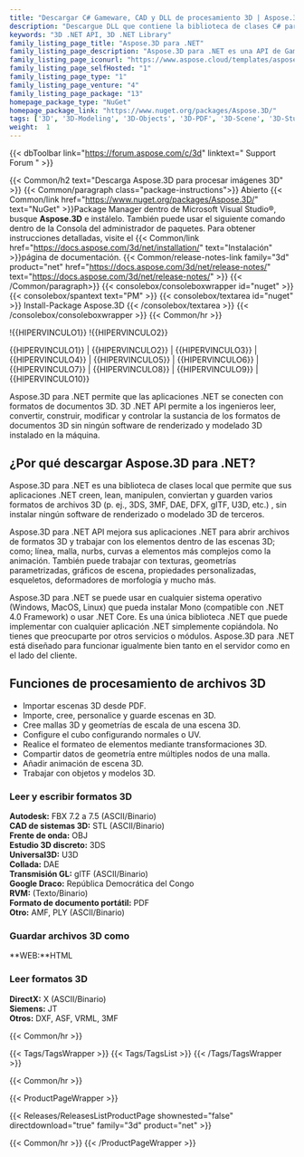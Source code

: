 ```yaml
---
title: "Descargar C# Gameware, CAD y DLL de procesamiento 3D | Aspose.3D"
description: "Descargue DLL que contiene la biblioteca de clases C# para trabajar con archivos 3D (3DS, 3MF, DAE, DFX, USD, MA, gITF, U3D), mallas, geometrías, escenas y animaciones a través de la API local de .NET."
keywords: "3D .NET API, 3D .NET Library"
family_listing_page_title: "Aspose.3D para .NET"
family_listing_page_description: "Aspose.3D para .NET es una API de Gameware y diseño asistido por computadora (CAD) rica en funciones que permite que las aplicaciones Mono y .NET, incluidos ASP.NET, Windows Forms y Web Services, se conecten automáticamente con los formatos de documentos 3D predominantes sin ningún tipo de 3D. software de modelado y renderizado instalado en el servidor. Es compatible con Discreet3DS, WavefrontOBJ, Maya (ASCII), FBX (ASCII, Binary), STL (ASCII, Binary), USDC, USDZ, PDMS RVM, Universal3D, Collada, glTF, GLB, PLY, HTML5, A3DW, DirectX y Google Draco formatos de archivo, lo que permite a los desarrolladores crear, leer, convertir, modificar y controlar fácilmente la esencia de estos formatos de documentos 3D utilizando la API Aspose.3D."
family_listing_page_iconurl: "https://www.aspose.cloud/templates/aspose/App_Themes/V3/images/3d/272x272/aspose_3d-for-net-min.png"
family_listing_page_selfHosted: "1"
family_listing_page_type: "1"
family_listing_page_venture: "4"
family_listing_page_package: "13"
homepage_package_type: "NuGet"
homepage_package_link: "https://www.nuget.org/packages/Aspose.3D/"
tags: ['3D', '3D-Modeling', '3D-Objects', '3D-PDF', '3D-Scene', '3D-Studio-Max', '3D-Viewports', '3DS', '3D-to-GLTF2.0', '3D-to-HTML', '3D-to-PDF', '3MF', 'AMF', 'Animation', 'ASE', 'Aspose.3D', 'Aspose.Total', 'AutoCAD', 'Autodesk', 'Collada', 'Conholdate', 'Conholdate.Total', 'Cylinder', 'DAE', 'Darco', 'DirectX', 'DRC', 'DXF', 'FBX', 'Geometry', 'gITF', 'HTML', 'JT', 'Linear-Extrusion', 'Mesh', 'Morph', 'NURBS', 'OBJ', 'PDF', 'PLY', 'PointCloud', 'Polygons', 'Redenring', 'RVM', 'Skeleton', 'STL', 'U3D', 'VRML', 'Wavefront', 'X', 'Maya']
weight:  1
---
```


{{< dbToolbar link="https://forum.aspose.com/c/3d" linktext=" Support Forum " >}}

{{< Common/h2 text="Descarga Aspose.3D para procesar imágenes 3D"  >}}
{{< Common/paragraph class="package-instructions">}}
Abierto
{{< Common/link href="https://www.nuget.org/packages/Aspose.3D/" text="NuGet"  >}}Package Manager dentro de Microsoft Visual Studio®, busque <b>Aspose.3D</b> e instálelo. También puede usar el siguiente comando dentro de la Consola del administrador de paquetes. Para obtener instrucciones detalladas, visite el
{{< Common/link href="https://docs.aspose.com/3d/net/installation/" text="Instalación"  >}}página de documentación.
{{< Common/release-notes-link family="3d" product="net" href="https://docs.aspose.com/3d/net/release-notes/" text="https://docs.aspose.com/3d/net/release-notes/"  >}}
{{< /Common/paragraph>}}
{{< consolebox/consoleboxwrapper id="nuget" >}}
       {{< consolebox/spantext text="PM" >}}
       {{< consolebox/textarea id="nuget" >}} Install-Package Aspose.3D {{< /consolebox/textarea >}}
{{< /consolebox/consoleboxwrapper >}}
{{< Common/hr >}}

!{{HIPERVINCULO1}} !{{HIPERVINCULO2}}

{{HIPERVINCULO1}} | {{HIPERVINCULO2}} | {{HIPERVINCULO3}} | {{HIPERVINCULO4}} | {{HIPERVINCULO5}} | {{HIPERVINCULO6}} | {{HIPERVINCULO7}} | {{HIPERVINCULO8}} | {{HIPERVINCULO9}} | {{HIPERVINCULO10}}

Aspose.3D para .NET permite que las aplicaciones .NET se conecten con formatos de documentos 3D. 3D .NET API permite a los ingenieros leer, convertir, construir, modificar y controlar la sustancia de los formatos de documentos 3D sin ningún software de renderizado y modelado 3D instalado en la máquina.

## ¿Por qué descargar Aspose.3D para .NET?

Aspose.3D para .NET es una biblioteca de clases local que permite que sus aplicaciones .NET creen, lean, manipulen, conviertan y guarden varios formatos de archivos 3D (p. ej., 3DS, 3MF, DAE, DFX, gITF, U3D, etc.) , sin instalar ningún software de renderizado o modelado 3D de terceros.

Aspose.3D para .NET API mejora sus aplicaciones .NET para abrir archivos de formatos 3D y trabajar con los elementos dentro de las escenas 3D; como; línea, malla, nurbs, curvas a elementos más complejos como la animación. También puede trabajar con texturas, geometrías parametrizadas, gráficos de escena, propiedades personalizadas, esqueletos, deformadores de morfología y mucho más.

Aspose.3D para .NET se puede usar en cualquier sistema operativo (Windows, MacOS, Linux) que pueda instalar Mono (compatible con .NET 4.0 Framework) o usar .NET Core. Es una única biblioteca .NET que puede implementar con cualquier aplicación .NET simplemente copiándola. No tienes que preocuparte por otros servicios o módulos. Aspose.3D para .NET está diseñado para funcionar igualmente bien tanto en el servidor como en el lado del cliente.

## Funciones de procesamiento de archivos 3D

- Importar escenas 3D desde PDF.
- Importe, cree, personalice y guarde escenas en 3D.
- Cree mallas 3D y geometrías de escala de una escena 3D.
- Configure el cubo configurando normales o UV.
- Realice el formateo de elementos mediante transformaciones 3D.
- Compartir datos de geometría entre múltiples nodos de una malla.
- Añadir animación de escena 3D.
- Trabajar con objetos y modelos 3D.

### Leer y escribir formatos 3D

**Autodesk:** FBX 7.2 a 7.5 (ASCII/Binario)\
**CAD de sistemas 3D:** STL (ASCII/Binario)\
**Frente de onda:** OBJ\
**Estudio 3D discreto:** 3DS\
**Universal3D:** U3D\
**Collada:** DAE\
**Transmisión GL:** glTF (ASCII/Binario)\
**Google Draco:** República Democrática del Congo\
**RVM:** (Texto/Binario)\
**Formato de documento portátil:** PDF\
**Otro:** AMF, PLY (ASCII/Binario)

### Guardar archivos 3D como

**WEB:**HTML

### Leer formatos 3D

**DirectX:** X (ASCII/Binario)\
**Siemens:** JT\
**Otros:** DXF, ASF, VRML, 3MF

{{< Common/hr >}}

{{< Tags/TagsWrapper >}}
 {{< Tags/TagsList >}}
{{< /Tags/TagsWrapper >}}

{{< Common/hr >}}

{{< ProductPageWrapper >}}
<!-- ReleasesListProductPage-->
   {{< Releases/ReleasesListProductPage shownested="false"  directdownload="true" family="3d" product="net" >}}
<!-- /ReleasesListProductPage-->
{{< Common/hr >}}
{{< /ProductPageWrapper >}}

